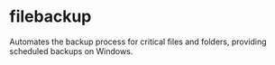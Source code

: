 # filebackup
Automates the backup process for critical files and folders, providing scheduled backups on Windows.
